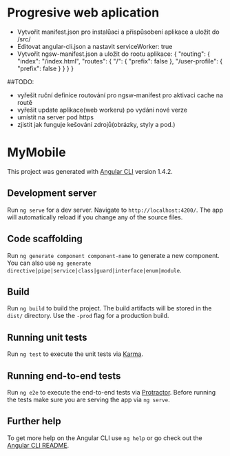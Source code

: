 # Progresive web aplication
- Vytvořit manifest.json pro instalůaci a přispůsobení aplikace a uložit do /src/
- Editovat angular-cli.json a nastavit serviceWorker: true
- Vytvořit ngsw-manifest.json a uložit do rootu aplikace:
{
  "routing": {
    "index": "/index.html",
    "routes": {
      "/": {
        "prefix": false
      },
      "/user-profile": {
        "prefix": false
      }
    }
  }
}

##TODO:
- vyřešit ruční definice routování pro ngsw-manifest pro aktivaci cache na routě
- vyřešit update aplikace(web workeru) po vydání nové verze
- umístit na server pod https
- zjistit jak funguje kešování zdrojů(obrázky, styly a pod.)



# MyMobile

This project was generated with [Angular CLI](https://github.com/angular/angular-cli) version 1.4.2.

## Development server

Run `ng serve` for a dev server. Navigate to `http://localhost:4200/`. The app will automatically reload if you change any of the source files.

## Code scaffolding

Run `ng generate component component-name` to generate a new component. You can also use `ng generate directive|pipe|service|class|guard|interface|enum|module`.

## Build

Run `ng build` to build the project. The build artifacts will be stored in the `dist/` directory. Use the `-prod` flag for a production build.

## Running unit tests

Run `ng test` to execute the unit tests via [Karma](https://karma-runner.github.io).

## Running end-to-end tests

Run `ng e2e` to execute the end-to-end tests via [Protractor](http://www.protractortest.org/).
Before running the tests make sure you are serving the app via `ng serve`.

## Further help

To get more help on the Angular CLI use `ng help` or go check out the [Angular CLI README](https://github.com/angular/angular-cli/blob/master/README.md).
